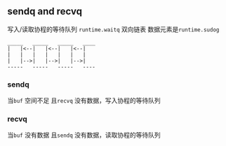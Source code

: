 ##  sendq and recvq
写入/读取协程的等待队列
`runtime.waitq` 双向链表
数据元素是`runtime.sudog`
```shell
_____	_____   _____	____
|	|<--|	|<--|	|<--|
|	|	|	|	|	|	|
|	|-->|	|-->|	|-->|
-----	-----	-----	----
```

###   sendq
当`buf` 空间不足 且`recvq` 没有数据，写入协程的等待队列


###   recvq
当`buf` 没有数据 且`sendq` 没有数据，读取协程的等待队列
